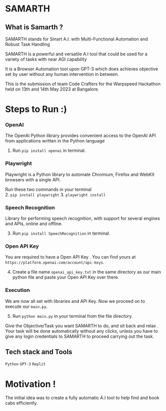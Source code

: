 # SAMARTH
## What is Samarth ?
 SAMARTH stands for Smart A.I. with Multi-Functional Automation and Robust Task Handling 
 
 SAMARTH is a powerful and versatile A.I tool that could be used for a variety of tasks with near AGI capability
 
 It is a Browser Automation tool upon GPT-3 which does achieves objective set by user without any human intervention in between.
 
 This is the submission of team Code Crafters for the Warpspeed Hackathon held on 13th and 14th May 2023 at Bangalore.

 # Steps to Run :) 
 ### OpenAI
 The OpenAI Python library provides convenient access to the OpenAI API from applications written in the Python language
 
 1. Run `pip install openai` in terminal.
 ### Playwright
 Playwright is a Python library to automate Chromium, Firefox and WebKit browsers with a single API.
 
 Run these two commands in  your terminal
 <br>
 2. `pip install playwright`
 3. `playwright install`
 ### Speech Recognition
 Library for performing speech recognition, with support for several engines and APIs, online and offline.
 
 3. Run `pip install SpeechRecognition` in terminal.
 
 ### Open API Key
 You are required to have a Open API Key . You can find yours at `https://platform.openai.com/account/api-keys`.
 
  4. Create a file name `openai_api_key.txt` in the same directory as our main python file and paste your Open API Key over there.
 
 ### Execution
 We are now all set with libraries and API Key. Now we proceed on to execute our `main.py`.
 
 5. Run `python main.py` in your terminal from the file directory.
 
 Give the Objective/Task you want SAMARTH to do, and sit back and relax . Your task will be done automatically without any clicks, unless you have to give any login credentials to SAMARTH to proceed carrying out the task.
 
 
 ## Tech stack and Tools
 `Python`
 `GPT-3`
 `Replit`
 
 # Motivation !
 The initial idea was to create a fully automatic A.I tool to help find and book cabs efficiently.

